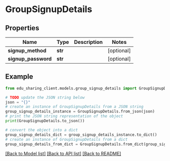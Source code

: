 # GroupSignupDetails


## Properties

Name | Type | Description | Notes
------------ | ------------- | ------------- | -------------
**signup_method** | **str** |  | [optional] 
**signup_password** | **str** |  | [optional] 

## Example

```python
from edu_sharing_client.models.group_signup_details import GroupSignupDetails

# TODO update the JSON string below
json = "{}"
# create an instance of GroupSignupDetails from a JSON string
group_signup_details_instance = GroupSignupDetails.from_json(json)
# print the JSON string representation of the object
print(GroupSignupDetails.to_json())

# convert the object into a dict
group_signup_details_dict = group_signup_details_instance.to_dict()
# create an instance of GroupSignupDetails from a dict
group_signup_details_from_dict = GroupSignupDetails.from_dict(group_signup_details_dict)
```
[[Back to Model list]](../README.md#documentation-for-models) [[Back to API list]](../README.md#documentation-for-api-endpoints) [[Back to README]](../README.md)


